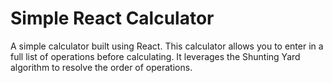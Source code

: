 # Simple React Calculator

A simple calculator built using React. This calculator allows you to enter in a full list of operations before calculating. It leverages the Shunting Yard algorithm to resolve the order of operations.
